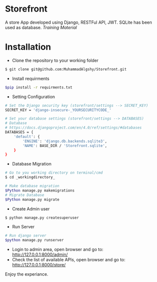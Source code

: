 # Storefront
A store App developed using Django, RESTFul API, JWT.
SQLite has been used as database.
_Training Material_

# Installation
- Clone the repository to your working folder
```bash
$ git clone git@github.com:MuhammadAlgshy/Storefront.git
```
- Install requirments 
```bash
$pip install -r requirments.txt
```
- Setting Configuration
```bash
# Set the Django security key (storefront/settings --> SECRET_KEY)
SECRET_KEY = 'django-insecure-_YOURSECURITYCODE_'
```
```bash
# Set your database settings (storefront/settings --> DATABASES)
# Database
# https://docs.djangoproject.com/en/4.0/ref/settings/#databases
DATABASES = {
    'default': {
        'ENGINE': 'django.db.backends.sqlite3',
        'NAME': BASE_DIR / 'Storefront.sqlite',
    }
}
```
- Database Migration
```bash
# Go to you working directory on terminal/cmd
$ cd _workingdirectory_
```
```bash
# Make database migration 
$Python manage.py makemigrations
# Migrate Database
$Python manage.py migrate
```
- Create Admin user
```bash
$ python manage.py createsuperuser
```
- Run Server
```bash
# Run django server
$python manage.py runserver
```
- Login to admin area, open browser and go to: http://127.0.0.1:8000/admin/
- Check the list of available APIs, open browser and go to: http://127.0.0.1:8000/store/

Enjoy the experiance.

